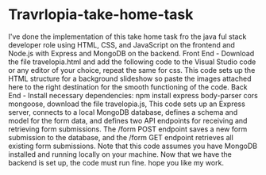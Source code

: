 # Travrlopia-take-home-task
I've done the implementation of this take home task fro the java ful stack developer role using HTML, CSS, and JavaScript on the frontend and Node.js with Express and MongoDB on the backend.
Front End - Download the file travelopia.html and add the following code to the Visual Studio code or any editor of your choice, repeat the same for css.
This code sets up the HTML structure for a background slideshow so paste the images attached here to the right destination for the smooth functioning of the code.
Back End - Install necessary dependencies: npm install express body-parser cors mongoose, download the file travelopia.js, 
This code sets up an Express server, connects to a local MongoDB database, defines a schema and model for the form data, and defines two API endpoints for receiving and retrieving form submissions.
The /form POST endpoint saves a new form submission to the database, and the /form GET endpoint retrieves all existing form submissions.
Note that this code assumes you have MongoDB installed and running locally on your machine.
Now that we have the backend is set up, the code must run fine.
hope you like my work.
